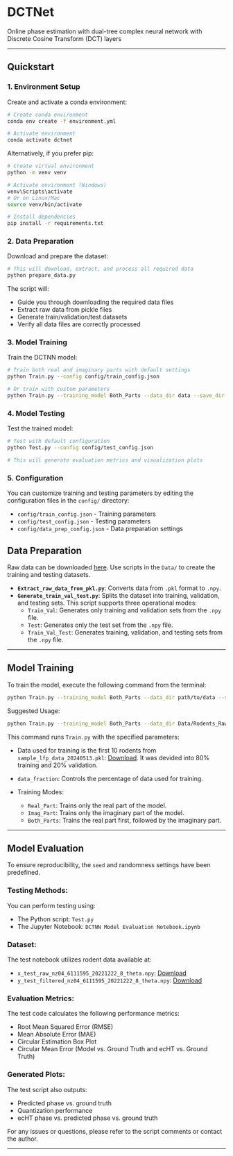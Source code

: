 # DCTNet
Online phase estimation with dual-tree complex neural network with Discrete Cosine Transform (DCT) layers

---

## Quickstart

### 1. Environment Setup

Create and activate a conda environment:

```bash
# Create conda environment
conda env create -f environment.yml

# Activate environment
conda activate dctnet
```

Alternatively, if you prefer pip:

```bash
# Create virtual environment
python -m venv venv

# Activate environment (Windows)
venv\Scripts\activate
# Or on Linux/Mac
source venv/bin/activate

# Install dependencies
pip install -r requirements.txt
```

### 2. Data Preparation

Download and prepare the dataset:

```bash
# This will download, extract, and process all required data
python prepare_data.py
```

The script will:
- Guide you through downloading the required data files
- Extract raw data from pickle files
- Generate train/validation/test datasets
- Verify all data files are correctly processed

### 3. Model Training

Train the DCTNN model:

```bash
# Train both real and imaginary parts with default settings
python Train.py --config config/train_config.json

# Or train with custom parameters
python Train.py --training_model Both_Parts --data_dir data --save_dir models --epochs 1000 --batch_size 256
```

### 4. Model Testing

Test the trained model:

```bash
# Test with default configuration
python Test.py --config config/test_config.json

# This will generate evaluation metrics and visualization plots
```

### 5. Configuration

You can customize training and testing parameters by editing the configuration files in the `config/` directory:

- `config/train_config.json` - Training parameters
- `config/test_config.json` - Testing parameters  
- `config/data_prep_config.json` - Data preparation settings

## Data Preparation
Raw data can be downloaded [here](https://uchicago.box.com/s/pzrig7bi14ktjy9sl87si43jg3k7ukil).
Use scripts in the `Data/` to create the training and testing datasets.
- **`Extract_raw_data_from_pkl.py`**: Converts data from `.pkl` format to `.npy`.
- **`Generate_train_val_test.py`**: Splits the dataset into training, validation, and testing sets. This script supports three operational modes:
  - `Train_Val`: Generates only training and validation sets from the `.npy` file.
  - `Test`: Generates only the test set from the `.npy` file.
  - `Train_Val_Test`: Generates training, validation, and testing sets from the `.npy` file.

---

## Model Training
To train the model, execute the following command from the terminal:
```sh
python Train.py --training_model Both_Parts --data_dir path/to/data --save_dir save/outputs --epochs 1000 --batch_size 256 --data_fraction 0.01
```
Suggested Usage:

```sh
python Train.py --training_model Both_Parts --data_dir Data/Rodents_Raw_Data/ --save_dir ./ --epochs 1000 --batch_size 256 --data_fraction 1
```
This command runs `Train.py` with the specified parameters:
- Data used for training is the first 10 rodents from `sample_lfp_data_20240513.pkl`: [Download](https://uchicago.box.com/s/pzrig7bi14ktjy9sl87si43jg3k7ukil). It was devided into 80% training and 20% validation.

- `data_fraction`: Controls the percentage of data used for training.
- Training Modes:
  - `Real_Part`: Trains only the real part of the model.
  - `Imag_Part`: Trains only the imaginary part of the model.
  - `Both_Parts`: Trains the real part first, followed by the imaginary part.

---

## Model Evaluation
To ensure reproducibility, the `seed` and randomness settings have been predefined.

### Testing Methods:
You can perform testing using:
- The Python script: `Test.py`
- The Jupyter Notebook: `DCTNN Model Evaluation Notebook.ipynb`

### Dataset:
The test notebook utilizes rodent data available at:
- `x_test_raw_nz04_6111595_20221222_8_theta.npy`: [Download](https://uchicago.box.com/s/hvihloa9uc02ej9j5hfs1r5w07as6zj5)
- `y_test_filtered_nz04_6111595_20221222_8_theta.npy`: [Download](https://uchicago.box.com/s/noa156518fla2g05q1b8bnkw5blgbr1m)

### Evaluation Metrics:
The test code calculates the following performance metrics:
- Root Mean Squared Error (RMSE)
- Mean Absolute Error (MAE)
- Circular Estimation Box Plot
- Circular Mean Error (Model vs. Ground Truth and ecHT vs. Ground Truth)

### Generated Plots:
The test script also outputs:
- Predicted phase vs. ground truth
- Quantization performance
- ecHT phase vs. predicted phase vs. ground truth

For any issues or questions, please refer to the script comments or contact the author.

---
